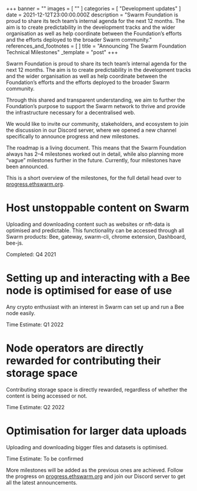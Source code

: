+++
banner = ""
images = [ "" ]
categories = [ "Development updates" ]
date = 2021-12-12T23:00:00.000Z
description = "Swarm Foundation is proud to share its tech team’s internal agenda for the next 12 months. The aim is to create predictability in the development tracks and the wider organisation as well as help coordinate between the Foundation’s efforts and the efforts deployed to the broader Swarm community."
references_and_footnotes = [ ]
title = "Announcing The Swarm Foundation Technical Milestones"
_template = "post"
+++

Swarm Foundation is proud to share its tech team’s internal agenda for the next 12 months. The aim is to create predictability in the development tracks and the wider organisation as well as help coordinate between the Foundation’s efforts and the efforts deployed to the broader Swarm community.

Through this shared and transparent understanding, we aim to further the Foundation’s purpose to support the Swarm network to thrive and provide the infrastructure necessary for a decentralised web.

We would like to invite our community, stakeholders, and ecosystem to join the discussion in our Discord server, where we opened a new channel specifically to announce progress and new milestones.

The roadmap is a living document. This means that the Swarm Foundation always has 2–4 milestones worked out in detail, while also planning more “vague” milestones further in the future. Currently, four milestones have been announced.

This is a short overview of the milestones, for the full detail head over to [progress.ethswarm.org](https://progress.ethswarm.org/).

# Host unstoppable content on Swarm

Uploading and downloading content such as websites or nft-data is optimised and predictable. This functionality can be accessed through all Swarm products: Bee, gateway, swarm-cli, chrome extension, Dashboard, bee-js.

Completed: Q4 2021

# Setting up and interacting with a Bee node is optimised for ease of use

Any crypto enthusiast with an interest in Swarm can set up and run a Bee node easily.

Time Estimate: Q1 2022

# Node operators are directly rewarded for contributing their storage space

Contributing storage space is directly rewarded, regardless of whether the content is being accessed or not.

Time Estimate: Q2 2022

# Optimisation for larger data uploads

Uploading and downloading bigger files and datasets is optimised.

Time Estimate: To be confirmed

More milestones will be added as the previous ones are achieved. Follow the progress on [progress.ethswarm.org](https://progress.ethswarm.org/) and join our Discord server to get all the latest announcements.
